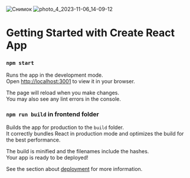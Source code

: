 ![Снимок](https://github.com/eliz-bzh/calendar-todos/assets/43619988/5b5955bf-0f3c-4c3c-b740-ccb5548697ea)
![photo_4_2023-11-06_14-09-12](https://github.com/eliz-bzh/calendar-todos/assets/43619988/be114a76-1217-4c70-a80c-c56740b25d91)


# Getting Started with Create React App

### `npm start`

Runs the app in the development mode.\
Open [http://localhost:3001](http://localhost:3001) to view it in your browser.

The page will reload when you make changes.\
You may also see any lint errors in the console.

### `npm run build` in frontend folder

Builds the app for production to the `build` folder.\
It correctly bundles React in production mode and optimizes the build for the best performance.

The build is minified and the filenames include the hashes.\
Your app is ready to be deployed!

See the section about [deployment](https://facebook.github.io/create-react-app/docs/deployment) for more information.